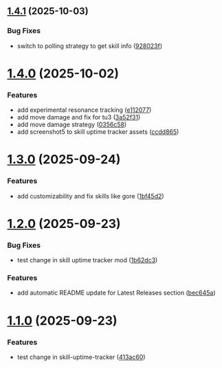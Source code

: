 ## [1.4.1](https://github.com/thieleju/mhws-mods/compare/skill-uptime-tracker-v1.4.0...skill-uptime-tracker-v1.4.1) (2025-10-03)


### Bug Fixes

* switch to polling strategy to get skill info ([928023f](https://github.com/thieleju/mhws-mods/commit/928023fbcf4f90004921e87cb8938575bd81b98b))

# [1.4.0](https://github.com/thieleju/mhws-mods/compare/skill-uptime-tracker-v1.3.0...skill-uptime-tracker-v1.4.0) (2025-10-02)


### Features

* add experimental resonance tracking ([e112077](https://github.com/thieleju/mhws-mods/commit/e1120770ee64c04b9f44984bfb06d131fd7769db))
* add move damage and fix for tu3 ([3a52f31](https://github.com/thieleju/mhws-mods/commit/3a52f3155561527c570fcc77cc06ffd8dd1ee618))
* add move damage strategy ([0356c58](https://github.com/thieleju/mhws-mods/commit/0356c5856b5a8c19aefd9cf450b078e4c2c30525))
* add screenshot5 to skill uptime tracker assets ([ccdd865](https://github.com/thieleju/mhws-mods/commit/ccdd8659a63f4773605f39d1374788a79be5274b))

# [1.3.0](https://github.com/thieleju/mhws-mods/compare/skill-uptime-tracker-v1.2.0...skill-uptime-tracker-v1.3.0) (2025-09-24)


### Features

* add customizability and fix skills like gore ([1bf45d2](https://github.com/thieleju/mhws-mods/commit/1bf45d23e3e6512d50cb80887f427c9e59d92f83))

# [1.2.0](https://github.com/thieleju/mhws-mods/compare/skill-uptime-tracker-v1.1.0...skill-uptime-tracker-v1.2.0) (2025-09-23)


### Bug Fixes

* test change in skill uptime tracker mod ([1b62dc3](https://github.com/thieleju/mhws-mods/commit/1b62dc3d6e119250a3502ccff1d629533b644c55))


### Features

* add automatic README update for Latest Releases section ([bec645a](https://github.com/thieleju/mhws-mods/commit/bec645ab3a4eedbdc12899369702f67d42484e93))

# [1.1.0](https://github.com/thieleju/mhws-mods/compare/skill-uptime-tracker-v1.0.0...skill-uptime-tracker-v1.1.0) (2025-09-23)


### Features

* test change in skill-uptime-tracker ([413ac60](https://github.com/thieleju/mhws-mods/commit/413ac606001d2fb0e7784edb955cb2161f80e6d2))
